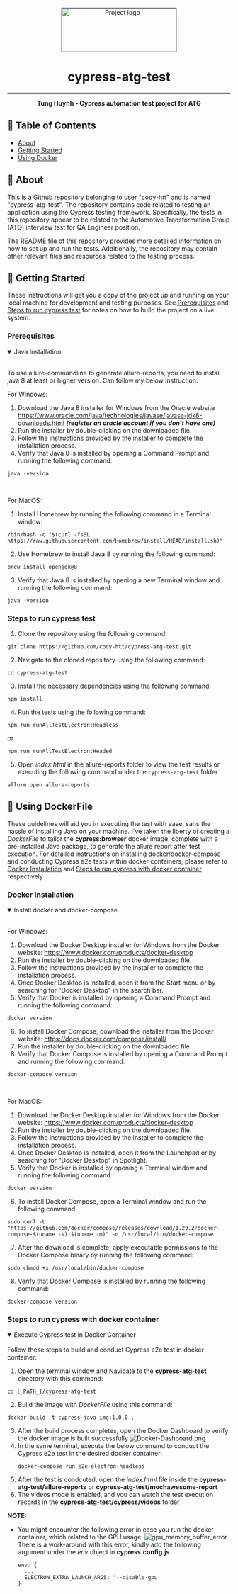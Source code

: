 <p align="center">
  <a href="" rel="noopener">
 <img width=260px height=100px src="https://cdn.am-online.com/media/1/root/atg_w268.jpg" alt="Project logo"></a>
</p>

<h1 align="center">cypress-atg-test</h1>

---

<p align="center"> 
    <strong>Tung Huynh - Cypress automation test project for ATG</strong>
    <br> 
</p>

## 📝 Table of Contents

- [About](#about)
- [Getting Started](#getting_started)
- [Using Docker](#using_docker)

## 🧐 About <a name = "about"></a>

This is a Github repository belonging to user "cody-htt" and is named "cypress-atg-test". The
repository contains code related to testing an application using the Cypress testing framework.
Specifically, the tests in this repository appear to be related to the Automotive Transformation
Group (ATG) interview test for QA Engineer position.

The README file of this repository provides more detailed information on how to set up and run the
tests. Additionally, the repository may contain other relevant files and resources related to the
testing process.

## 🏁 Getting Started <a name = "getting_started"></a>

These instructions will get you a copy of the project up and running on your local machine for
development and testing purposes. See [Prerequisites](#prerequisites) and
[Steps to run cypress test](#steps_to_test) for notes on how to build the project on a live system.

### Prerequisites <a name = "prerequisites"></a>

<details open>

<summary>Java Installation</summary>

<br/>

To use allure-commandline to generate allure-reports, you need to install java 8 at least or higher
version. Can follow my below instruction:

For Windows:

1. Download the Java 8 installer for Windows from the Oracle website
   https://www.oracle.com/java/technologies/javase/javase-jdk8-downloads.html **_(register an oracle
   account if you don't have one)_**
2. Run the installer by double-clicking on the downloaded file.
3. Follow the instructions provided by the installer to complete the installation process.
4. Verify that Java 8 is installed by opening a Command Prompt and running the following command:

```
java -version
```

<br/>

For MacOS:

1. Install Homebrew by running the following command in a Terminal window:

```
/bin/bash -c "$(curl -fsSL https://raw.githubusercontent.com/Homebrew/install/HEAD/install.sh)"
```

2. Use Homebrew to install Java 8 by running the following command:

```
brew install openjdk@8
```

3. Verify that Java 8 is installed by opening a new Terminal window and running the following
   command:

```
java -version
```

</details>

### Steps to run cypress test <a name = "steps_to_test"></a>

1. Clone the repository using the following command

```
git clone https://github.com/cody-htt/cypress-atg-test.git
```

2. Navigate to the cloned repository using the following command:

```
cd cypress-atg-test
```

3. Install the necessary dependencies using the following command:

```
npm install
```

4. Run the tests using the following command:

```
npm run runAllTestElectron:Headless
```

or

```
npm run runAllTestElectron:Headed
```

5. Open _index.html_ in the allure-reports folder to view the test results or executing the
   following command under the `cypress-atg-test` folder

```
allure open allure-reports
```

## 🐳 Using DockerFile <a name = "using_docker"></a>

These guidelines will aid you in executing the test with ease, sans the hassle of installing Java on
your machine. I've taken the liberty of creating a _DockerFile_ to tailor the **cypress:browser**
docker image, complete with a pre-installed Java package, to generate the allure report after test
execution. For detailed instructions on installing docker/docker-compose and conducting Cypress e2e
tests within docker containers, please refer to [Docker Installation](#docker_installation) and
[Steps to run cypress with docker container](#steps_to_test_with_docker) respectively

### Docker Installation <a name = "docker_installation"></a>

<details open>

<summary>Install docker and docker-compose</summary>

<br/>

For Windows:

1. Download the Docker Desktop installer for Windows from the Docker website:
   https://www.docker.com/products/docker-desktop
2. Run the installer by double-clicking on the downloaded file.
3. Follow the instructions provided by the installer to complete the installation process.
4. Once Docker Desktop is installed, open it from the Start menu or by searching for "Docker
   Desktop" in the search bar.
5. Verify that Docker is installed by opening a Command Prompt and running the following command:

```
docker version
```

6. To install Docker Compose, download the installer from the Docker website:
   https://docs.docker.com/compose/install/
7. Run the installer by double-clicking on the downloaded file.
8. Verify that Docker Compose is installed by opening a Command Prompt and running the following
   command:

```
docker-compose version
```

<br/>

For MacOS:

1. Download the Docker Desktop installer for Windows from the Docker website:
   https://www.docker.com/products/docker-desktop
2. Run the installer by double-clicking on the downloaded file.
3. Follow the instructions provided by the installer to complete the installation process.
4. Once Docker Desktop is installed, open it from the Launchpad or by searching for "Docker Desktop"
   in Spotlight.
5. Verify that Docker is installed by opening a Terminal window and running the following command:

```
docker version
```

6. To install Docker Compose, open a Terminal window and run the following command:

```
sudo curl -L "https://github.com/docker/compose/releases/download/1.29.2/docker-compose-$(uname -s)-$(uname -m)" -o /usr/local/bin/docker-compose
```

7. After the download is complete, apply executable permissions to the Docker Compose binary by
   running the following command:

```
sudo chmod +x /usr/local/bin/docker-compose
```

8. Verify that Docker Compose is installed by running the following command:

```
docker-compose version
```

</details>

### Steps to run cypress with docker container <a name = "steps_to_test_with_docker"></a>

<details open>

<summary>Execute Cypress test in Docker Container</summary>
<br/>
Follow these steps to build and conduct Cypress e2e test in docker container:

1. Open the terminal window and Navidate to the **cypress-atg-test** directory with this command:

```
cd [_PATH_]/cypress-atg-test
```

2. Build the image with _DockerFile_ using this command:

```
docker build -t cypress-java-img:1.0.0 .
```

3. After the build process completes, open the Docker Dashboard to verify the docker image is built
   successfully ![Docker-Dashboard.png](./assets/docker_dashboard.png)
4. In the same terminal, execute the below command to conduct the Cypress e2e test in the desired
   docker container:
   ```
   docker-compose run e2e-electron-headless
   ```
5. After the test is condcuted, open the _index.html_ file inside the
   **cypress-atg-test/allure-reports** or **cypress-atg-test/mochawesome-report**
6. The videos mode is enabled, and you can watch the test execution records in the
   **cypress-atg-test/cypress/videos** folder

**NOTE:**

- You might encounter the following error in case you run the docker container, which related to the
  GPU usage. ![gpu_memory_buffer_error](./assets/gpu_memory_buffer_error.png) There is a work-around
  with this error, kindly add the following argument under the _env_ object in **cypress.config.js**
  ```
  env: {
    ...
    ELECTRON_EXTRA_LAUNCH_ARGS: '--disable-gpu'
  }
  ```

</details>
